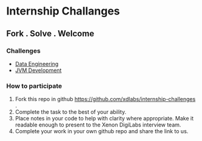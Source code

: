 # Internship Challanges
Fork . Solve . Welcome
-----------------------

### Challenges

* [Data Engineering](data-engg/)
* [JVM Development](jvm-devel/)


### How to participate
1. Fork this repo in github https://github.com/xdlabs/internship-challenges .
2. Complete the task to the best of your ability.
3. Place notes in your code to help with clarity where appropriate. Make it readable enough to present to the Xenon DigiLabs interview team.
4.  Complete your work in your own github repo and share the link to us.
